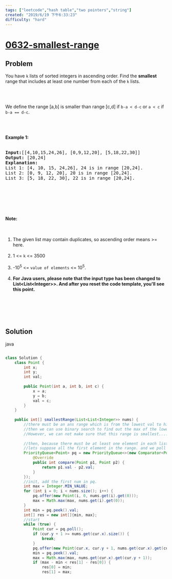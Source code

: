 ```yaml
---
tags: ["leetcode","hash table","two pointers","string"]
created: "2019/6/19 下午6:33:23"
difficulty: "hard"
---
```


# [0632-smallest-range](https://leetcode.com/problems/smallest-range/)

## Problem
<div><p>You have <code>k</code> lists of sorted integers in ascending order. Find the <b>smallest</b> range that includes at least one number from each of the <code>k</code> lists. </p><br><br><p>We define the range [a,b] is smaller than range [c,d] if <code>b-a &lt; d-c</code> or <code>a &lt; c</code> if <code>b-a == d-c</code>.</p><br><br><p><b>Example 1:</b><br><br></p><pre><b>Input:</b>[[4,10,15,24,26], [0,9,12,20], [5,18,22,30]]<br><b>Output:</b> [20,24]<br><b>Explanation:</b> <br>List 1: [4, 10, 15, 24,26], 24 is in range [20,24].<br>List 2: [0, 9, 12, 20], 20 is in range [20,24].<br>List 3: [5, 18, 22, 30], 22 is in range [20,24].<br></pre><br><p></p><br><br><p><br><b>Note:</b><br><br></p><ol><br><li>The given list may contain duplicates, so ascending order means &gt;= here.</li><br><li>1 &lt;= <code>k</code> &lt;= 3500</li><br><li> -10<sup>5</sup> &lt;= <code>value of elements</code> &lt;= 10<sup>5</sup>.</li><br><li><b>For Java users, please note that the input type has been changed to List&lt;List&lt;Integer&gt;&gt;. And after you reset the code template, you'll see this point.</b></li><br></ol><br><br><br><p></p></div>

## Solution

java
```java

class Solution {
    class Point {
        int x;
        int y;
        int val;
        
        public Point(int a, int b, int c) {
            x = a;
            y = b;
            val = c;
        }    
    }
    
    public int[] smallestRange(List<List<Integer>> nums) {
        //there must be an ans range which is from the lowest val to high val
        //then we can use binary search to find out the max of the lower bound the min of upper bound,
        //However, we can not make sure that this range is smallest.....
        
        //then, because there must be at least one element in each list in the range.
        //lets suppose all the first element in the range. and we poll the smallest one and offer the next element in this list
        PriorityQueue<Point> pq = new PriorityQueue<>(new Comparator<Point>() {
            @Override
            public int compare(Point p1, Point p2) {
                return p1.val - p2.val;
            }
        });
        //init, add the first num in pq.
        int max = Integer.MIN_VALUE;
        for (int i = 0; i < nums.size(); i++) {
            pq.offer(new Point(i, 0, nums.get(i).get(0)));
            max = Math.max(max, nums.get(i).get(0));
        }
        int min = pq.peek().val;
        int[] res = new int[]{min, max};
        //start 
        while (true) {
            Point cur = pq.poll();
            if (cur.y + 1 >= nums.get(cur.x).size()) {
                break;
            }
            pq.offer(new Point(cur.x, cur.y + 1, nums.get(cur.x).get(cur.y + 1)));
            min = pq.peek().val;
            max = Math.max(max, nums.get(cur.x).get(cur.y + 1));
            if (max - min < res[1] - res[0]) {
                res[0] = min;
                res[1] = max;
​
```
